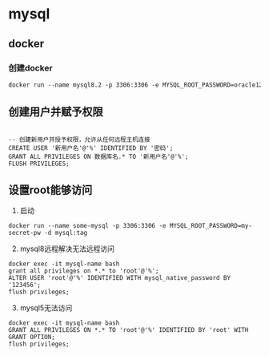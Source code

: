 # mysql

## docker

### 创建docker

```dockerfile
docker run --name mysql8.2 -p 3306:3306 -e MYSQL_ROOT_PASSWORD=oracle123iop -d mysql:8.2
```

## 创建用户并赋予权限

```text

-- 创建新用户并授予权限，允许从任何远程主机连接
CREATE USER '新用户名'@'%' IDENTIFIED BY '密码';
GRANT ALL PRIVILEGES ON 数据库名.* TO '新用户名'@'%';
FLUSH PRIVILEGES;
```

## 设置root能够访问

1. 启动

```
docker run --name some-mysql -p 3306:3306 -e MYSQL_ROOT_PASSWORD=my-secret-pw -d mysql:tag
```

2. mysql8远程解决无法远程访问

```
docker exec -it mysql-name bash
grant all privileges on *.* to 'root'@'%';
ALTER USER 'root'@'%' IDENTIFIED WITH mysql_native_password BY '123456';
flush privileges;

```

3. mysql5无法访问

```
docker exec -it mysql-name bash
GRANT ALL PRIVILEGES ON *.* TO 'root'@'%' IDENTIFIED BY 'root' WITH GRANT OPTION;
flush privileges;
```
